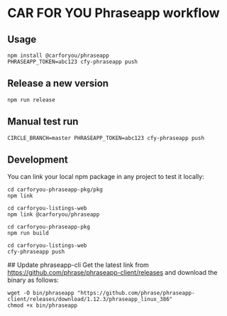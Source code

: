 # CAR FOR YOU Phraseapp workflow

## Usage
```
npm install @carforyou/phraseapp
PHRASEAPP_TOKEN=abc123 cfy-phraseapp push
```

## Release a new version
```
npm run release
```

## Manual test run
```
CIRCLE_BRANCH=master PHRASEAPP_TOKEN=abc123 cfy-phraseapp push
```

## Development
You can link your local npm package in any project to test it locally:
```
cd carforyou-phraseapp-pkg/pkg
npm link

cd carforyou-listings-web
npm link @carforyou/phraseapp

cd carforyou-phraseapp-pkg
npm run build

cd carforyou-listings-web
cfy-phraseapp push
```

## Update phraseapp-cli
Get the latest link from https://github.com/phrase/phraseapp-client/releases and download the binary as follows:
```
wget -O bin/phraseapp "https://github.com/phrase/phraseapp-client/releases/download/1.12.3/phraseapp_linux_386"
chmod +x bin/phraseapp
```
